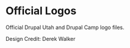 Official Logos
==============

Official Drupal Utah and Drupal Camp logo files.

Design Credit: Derek Walker
